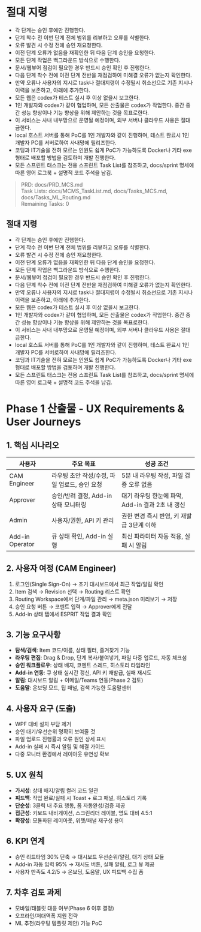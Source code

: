 # 절대 지령
- 각 단계는 승인 후에만 진행한다.
- 단계 착수 전 이번 단계 전체 범위를 리뷰하고 오류를 식별한다.
- 오류 발견 시 수정 전에 승인 재요청한다.
- 이전 단계 오류가 없음을 재확인한 뒤 다음 단계 승인을 요청한다.
- 모든 단계 작업은 백그라운드 방식으로 수행한다.
- 문서/웹뷰어 점검이 필요한 경우 반드시 승인 확인 후 진행한다.
- 다음 단계 착수 전에 이전 단계 전반을 재점검하여 미해결 오류가 없는지 확인한다.
- 만약 오류나 사용자의 지시로 task나 절대지령이 수정될시 취소선으로 기존 지시나 이력을 보존하고, 아래에 추가한다.
- 모든 웹은 codex가 테스트 실시 후 이상 없을시 보고한다.
- 1인 개발자와 codex가 같이 협업하며, 모든 산출물은 codex가 작업한다. 중간 중간 성능 향상이나 기능 향상을 위해 제안하는 것을 목표로한다.
- 이 서비스는 사내 내부망으로 운영될 예정이며, 외부 서버나 클라우드 사용은 절대 금한다.
- local 호스트 서버를 통해 PoC를 1인 개발자와 같이 진행하며, 테스트 완료시 1인 개발자 PC를 서버로하여 사내망에 릴리즈한다.
- 코딩과 IT기술을 전혀 모르는 인원도 쉽게 PoC가 가능하도록 Docker나 기타 exe 형태로 배포할 방법을 검토하며 개발 진행한다.
- 모든 스프린트 태스크는 전용 스프린트 Task List를 참조하고, docs/sprint 명세에 따른 영어 로그북 + 설명적 코드 주석을 남김.

> PRD: docs/PRD_MCS.md  
> Task Lists: docs/MCMS_TaskList.md, docs/Tasks_MCS.md, docs/Tasks_ML_Routing.md  
> Remaining Tasks: 0

## 절대 지령
- 각 단계는 승인 후에만 진행한다.
- 단계 착수 전 이번 단계 전체 범위를 리뷰하고 오류를 식별한다.
- 오류 발견 시 수정 전에 승인 재요청한다.
- 이전 단계 오류가 없음을 재확인한 뒤 다음 단계 승인을 요청한다.
- 모든 단계 작업은 백그라운드 방식으로 수행한다.
- 문서/웹뷰어 점검이 필요한 경우 반드시 승인 확인 후 진행한다.
- 다음 단계 착수 전에 이전 단계 전반을 재점검하여 미해결 오류가 없는지 확인한다.
- 만약 오류나 사용자의 지시로 task나 절대지령이 수정될시 취소선으로 기존 지시나 이력을 보존하고, 아래에 추가한다.
- 모든 웹은 codex가 테스트 실시 후 이상 없을시 보고한다.
- 1인 개발자와 codex가 같이 협업하며, 모든 산출물은 codex가 작업한다. 중간 중간 성능 향상이나 기능 향상을 위해 제안하는 것을 목표로한다.
- 이 서비스는 사내 내부망으로 운영될 예정이며, 외부 서버나 클라우드 사용은 절대 금한다.
- local 호스트 서버를 통해 PoC를 1인 개발자와 같이 진행하며, 테스트 완료시 1인 개발자 PC를 서버로하여 사내망에 릴리즈한다.
- 코딩과 IT기술을 전혀 모르는 인원도 쉽게 PoC가 가능하도록 Docker나 기타 exe 형태로 배포할 방법을 검토하며 개발 진행한다.
- 모든 스프린트 태스크는 전용 스프린트 Task List를 참조하고, docs/sprint 명세에 따른 영어 로그북 + 설명적 코드 주석을 남김.
# Phase 1 산출물 - UX Requirements & User Journeys

## 1. 핵심 시나리오
| 사용자 | 주요 목표 | 성공 조건 |
|---|---|---|
| CAM Engineer | 라우팅 초안 작성/수정, 파일 업로드, 승인 요청 | 5분 내 라우팅 작성, 파일 검증 오류 없음 |
| Approver | 승인/반려 결정, Add-in 상태 모니터링 | 대기 라우팅 한눈에 파악, Add-in 결과 2초 내 갱신 |
| Admin | 사용자/권한, API 키 관리 | 권한 변경 즉시 반영, 키 재발급 3단계 이하 |
| Add-in Operator | 큐 상태 확인, Add-in 실행 | 최신 파라미터 자동 적용, 실패 시 알림 |

## 2. 사용자 여정 (CAM Engineer)
1. 로그인(Single Sign-On) → 초기 대시보드에서 최근 작업/알림 확인
2. Item 검색 → Revision 선택 → Routing 리스트 확인
3. Routing Workspace에서 단계/파일 관리 → meta.json 미리보기 → 저장
4. 승인 요청 버튼 → 코멘트 입력 → Approver에게 전달
5. Add-in 상태 탭에서 ESPRIT 작업 결과 확인

## 3. 기능 요구사항
- **탐색/검색**: Item 코드/이름, 상태 필터, 즐겨찾기 기능
- **라우팅 편집**: Drag & Drop, 단계 복사/붙여넣기, 파일 다중 업로드, 자동 체크섬
- **승인 워크플로우**: 상태 배지, 코멘트 스레드, 히스토리 타임라인
- **Add-in 연동**: 큐 상태 실시간 갱신, API 키 재발급, 실패 재시도
- **알림**: 대시보드 알림 + 이메일/Teams 연동(Phase 2 검토)
- **도움말**: 온보딩 모드, 팁 패널, 검색 가능한 도움말센터

## 4. 사용자 요구 (도출)
- WPF 대비 설치 부담 제거
- 승인 대기/우선순위 명확히 보여줄 것
- 파일 업로드 진행률과 오류 원인 상세 표시
- Add-in 실패 시 즉시 알림 및 해결 가이드
- 다중 모니터 환경에서 레이아웃 유연성 확보

## 5. UX 원칙
- **가시성**: 상태 배지/알림 컬러 코드 일관
- **피드백**: 작업 완료/실패 시 Toast + 로그 패널, 히스토리 기록
- **단순성**: 3클릭 내 주요 행동, 폼 자동완성/검증 제공
- **접근성**: 키보드 내비게이션, 스크린리더 레이블, 명도 대비 4.5:1
- **확장성**: 모듈화된 레이아웃, 위젯/패널 재구성 용이

## 6. KPI 연계
- 승인 리드타임 30% 단축 → 대시보드 우선순위/알림, 대기 상태 모듈
- Add-in 자동 입력 95% → 재시도 버튼, 실패 알림, 로그 뷰 제공
- 사용자 만족도 4.2/5 → 온보딩, 도움말, UX 피드백 수집 폼

## 7. 차후 검토 과제
- 모바일/태블릿 대응 여부(Phase 6 이후 결정)
- 오프라인/저대역폭 지원 전략
- ML 추천(라우팅 템플릿 제안) 기능 PoC

